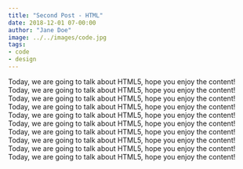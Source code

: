 ```yaml
---
title: "Second Post - HTML"
date: 2018-12-01 07-00:00
author: "Jane Doe"
image: ../../images/code.jpg
tags:
- code
- design
---
```


Today, we are going to talk about HTML5, hope you enjoy the content!
Today, we are going to talk about HTML5, hope you enjoy the content!
Today, we are going to talk about HTML5, hope you enjoy the content!
Today, we are going to talk about HTML5, hope you enjoy the content!
Today, we are going to talk about HTML5, hope you enjoy the content!
Today, we are going to talk about HTML5, hope you enjoy the content!
Today, we are going to talk about HTML5, hope you enjoy the content!
Today, we are going to talk about HTML5, hope you enjoy the content!
Today, we are going to talk about HTML5, hope you enjoy the content!
Today, we are going to talk about HTML5, hope you enjoy the content!